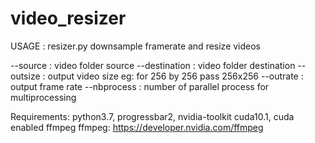 # video_resizer
USAGE : resizer.py downsample framerate and resize videos

--source : video folder source
--destination : video folder destination
--outsize : output video size eg: for 256 by 256 pass 256x256
--outrate : output frame rate
--nbprocess : number of parallel process for multiprocessing

Requirements:
  python3.7, progressbar2, nvidia-toolkit cuda10.1, cuda enabled ffmpeg
  ffmpeg: https://developer.nvidia.com/ffmpeg
  
